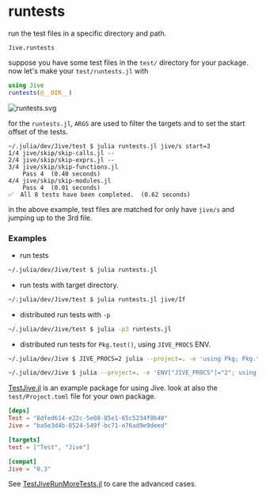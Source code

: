 # runtests

run the test files in a specific directory and path.

```@docs
Jive.runtests
```

suppose you have some test files in the `test/` directory for your package.
now let's make your `test/runtests.jl` with

```julia
using Jive
runtests(@__DIR__)
```
![runtests.svg](https://wookay.github.io/docs/Jive.jl/assets/jive/runtests.svg)

for the `runtests.jl`, `ARGS` are used to filter the targets and to set the start offset of the tests.

```
~/.julia/dev/Jive/test $ julia runtests.jl jive/s start=3
1/4 jive/skip/skip-calls.jl --
2/4 jive/skip/skip-exprs.jl --
3/4 jive/skip/skip-functions.jl
    Pass 4  (0.40 seconds)
4/4 jive/skip/skip-modules.jl
    Pass 4  (0.01 seconds)
✅  All 8 tests have been completed.  (0.62 seconds)
```

in the above example, test files are matched for only have `jive/s` and jumping up to the 3rd file.

### Examples

* run tests
```sh
~/.julia/dev/Jive/test $ julia runtests.jl
```

* run tests with target directory.
```sh
~/.julia/dev/Jive/test $ julia runtests.jl jive/If
```

* distributed run tests with `-p`
```sh
~/.julia/dev/Jive/test $ julia -p3 runtests.jl
```

* distributed run tests for `Pkg.test()`, using `JIVE_PROCS` ENV.
```sh
~/.julia/dev/Jive $ JIVE_PROCS=2 julia --project=. -e 'using Pkg; Pkg.test()'

~/.julia/dev/Jive $ julia --project=. -e 'ENV["JIVE_PROCS"]="2"; using Pkg; Pkg.test()'
```

[TestJive.jl](https://github.com/wookay/TestJive.jl) is an example package for using Jive.
look at also the `test/Project.toml` file for your own package.
```toml
[deps]
Test = "8dfed614-e22c-5e08-85e1-65c5234f0b40"
Jive = "ba5e3d4b-8524-549f-bc71-e76ad9e9deed"

[targets]
test = ["Test", "Jive"]

[compat]
Jive = "0.3"
```

See [TestJiveRunMoreTests.jl](https://github.com/wookay/TestJiveRunMoreTests.jl) to care the advanced cases.
